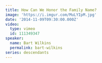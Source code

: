 ```yaml
---
title: How Can We Honor the Family Name?
image: 'https://i.imgur.com/MuLYIpM.jpg'
date: '2014-11-09T09:30:00.000Z'
video:
  type: vimeo
  id: 111349347
speaker:
  name: Bart Wilkins
  permalink: bart-wilkins
series: descendants
---
```


